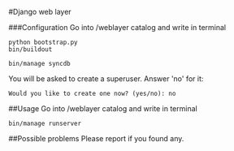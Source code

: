 #Django web layer

###Configuration
Go into /weblayer catalog and write in terminal
```
python bootstrap.py
bin/buildout

bin/manage syncdb
```
You will be asked to create a superuser. Answer 'no' for it:
```
Would you like to create one now? (yes/no): no
```

##Usage
Go into /weblayer catalog and write in terminal
```
bin/manage runserver
```


##Possible problems
Please report if you found any.

